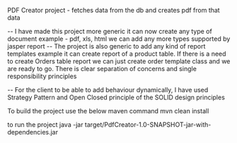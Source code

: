 PDF Creator project - fetches data from the db and creates pdf from that data

-- I have made this project more generic it can now create any type of document example - pdf, xls, html we can add any more types supported by jasper report
-- The project is also generic to add any kind of report templates example it can create report of a product table. If there is a need to create Orders table report we can just create order template class and we are ready to go. There is clear separation of concerns and single responsibility principles

--  For the client to be able to add behaviour dynamically, I have used Strategy Pattern and Open Closed principle of the SOLID design principles

To build the project use the below maven command
mvn clean install

to run the project
java -jar target/PdfCreator-1.0-SNAPSHOT-jar-with-dependencies.jar 
